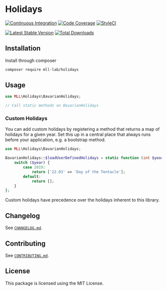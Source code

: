# Holidays

[![Continuous Integration](https://github.com/mll-lab/holidays/workflows/Continuous%20Integration/badge.svg)](https://github.com/mll-lab/holidays/actions)
[![Code Coverage](https://codecov.io/gh/mll-lab/holidays/branch/master/graph/badge.svg)](https://codecov.io/gh/mll-lab/holidays)
[![StyleCI](https://github.styleci.io/repos/414166520/shield?branch=master)](https://github.styleci.io/repos/414166520)

[![Latest Stable Version](https://poser.pugx.org/mll-lab/holidays/v/stable)](https://packagist.org/packages/mll-lab/holidays)
[![Total Downloads](https://poser.pugx.org/mll-lab/holidays/downloads)](https://packagist.org/packages/mll-lab/holidays)

## Installation

Install through composer

```sh
composer require mll-lab/holidays
```

## Usage

```php
use MLL\Holidays\BavarianHolidays;

// Call static methods on BavarianHolidays
```

### Custom Holidays

You can add custom holidays by registering a method that returns a map of holidays for a given year.
Set this up in a central place that always runs before your application, e.g. a bootstrap method.

```php
use MLL\Holidays\BavarianHolidays;

BavarianHolidays::$loadUserDefinedHolidays = static function (int $year): array {
    switch ($year) {
        case 2019:
            return ['22.03' => 'Day of the Tentacle'];
        default:
            return [];
    }
};
```

Custom holidays have precedence over the holidays inherent to this library.

## Changelog

See [`CHANGELOG.md`](CHANGELOG.md).

## Contributing

See [`CONTRIBUTING.md`](.github/CONTRIBUTING.md).

## License

This package is licensed using the MIT License.
